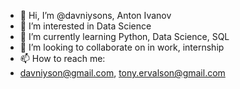 - 👋 Hi, I’m @davniysons, Anton Ivanov
- 👀 I’m interested in Data Science
- 🌱 I’m currently learning Python, Data Science, SQL
- 💞️ I’m looking to collaborate on in work, internship
- 📫 How to reach me:
-   davniyson@gmail.com, tony.ervalson@gmail.com

<!---
davniysons/davniysons is a ✨ special ✨ repository because its `README.md` (this file) appears on your GitHub profile.
You can click the Preview link to take a look at your changes.
--->
